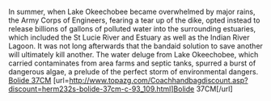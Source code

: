 In summer, when Lake Okeechobee became overwhelmed by major rains, the Army Corps of Engineers, fearing a tear up of the dike, opted instead to release billions of gallons of polluted water into the surrounding estuaries, which included the St Lucie River and Estuary as well as the Indian River Lagoon. It was not long afterwards that the bandaid solution to save another will ultimately kill another. The water deluge from Lake Okeechobee, which carried contaminates from area farms and septic tanks, spurred a burst of dangerous algae, a prelude of the perfect storm of environmental dangers.
 <a href="http://www.topazg.com/Coachhandbagdiscount.asp?discount=herm232s-bolide-37cm-c-93_109.html" >Bolide 37CM</a>
[url=http://www.topazg.com/Coachhandbagdiscount.asp?discount=herm232s-bolide-37cm-c-93_109.html]Bolide 37CM[/url]